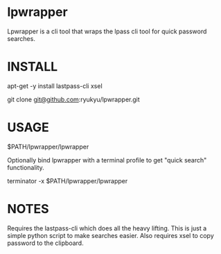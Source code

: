 # lpwrapper #

Lpwrapper is a cli tool that wraps the lpass cli tool for quick password searches.

# INSTALL #

apt-get -y install lastpass-cli xsel

git clone git@github.com:ryukyu/lpwrapper.git

# USAGE #
$PATH/lpwrapper/lpwrapper

Optionally bind lpwrapper with a terminal profile to get "quick search" functionality.

terminator -x $PATH/lpwrapper/lpwrapper

# NOTES #
Requires the lastpass-cli which does all the heavy lifting. This is just a simple python script to make searches easier. Also requires xsel to copy password to the clipboard.
